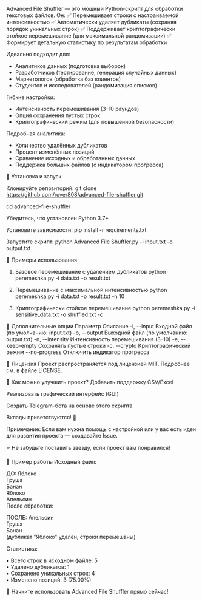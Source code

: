 Advanced File Shuffler — это мощный Python-скрипт для обработки текстовых файлов. Он:
✅ Перемешивает строки с настраиваемой интенсивностью
✅ Автоматически удаляет дубликаты (сохраняя порядок уникальных строк)
✅ Поддерживает криптографически стойкое перемешивание (для максимальной рандомизации)
✅ Формирует детальную статистику по результатам обработки

Идеально подходит для:
- Аналитиков данных (подготовка выборок)
- Разработчиков (тестирование, генерация случайных данных)
- Маркетологов (обработка баз клиентов)
- Студентов и исследователей (рандомизация списков)

Гибкие настройки:
- Интенсивность перемешивания (3–10 раундов)
- Опция сохранения пустых строк
- Криптографический режим (для повышенной безопасности)

Подробная аналитика:
- Количество удалённых дубликатов
- Процент изменённых позиций
- Сравнение исходных и обработанных данных
- Поддержка больших файлов (с индикатором прогресса)

🔹 Установка и запуск

Клонируйте репозиторий:
git clone https://github.com/rover808/advanced-file-shuffler.git

cd advanced-file-shuffler

Убедитесь, что установлен Python 3.7+

Установите зависимости:
pip install -r requirements.txt

Запустите скрипт:
python Advanced File Shuffler.py -i input.txt -o output.txt

🔹 Примеры использования
1. Базовое перемешивание с удалением дубликатов
python peremeshka.py -i data.txt -o result.txt

3. Перемешивание с максимальной интенсивностью
python peremeshka.py -i data.txt -o result.txt -n 10

4. Криптографически стойкое перемешивание
python peremeshka.py -i sensitive_data.txt -o shuffled.txt -c

🔹 Дополнительные опции
Параметр	Описание
-i, --input	Входной файл (по умолчанию: input.txt)
-o, --output	Выходной файл (по умолчанию: output.txt)
-n, --intensity	Интенсивность перемешивания (3–10)
-e, --keep-empty	Сохранять пустые строки
-c, --crypto	Криптографический режим
--no-progress	Отключить индикатор прогресса

🔹 Лицензия
Проект распространяется под лицензией MIT. Подробнее см. в файле LICENSE.

🔹 Как можно улучшить проект?
Добавить поддержку CSV/Excel

Реализовать графический интерфейс (GUI)

Создать Telegram-бота на основе этого скрипта

Вклады приветствуются! 🚀

Примечание: Если вам нужна помощь с настройкой или у вас есть идеи для развития проекта — создавайте Issue.

⭐ Не забудьте поставить звезду, если проект вам понравился!

📌 Пример работы
Исходный файл:

ДО:
Яблоко  
Груша  
Банан  
Яблоко  
Апельсин  
После обработки:

ПОСЛЕ:
Апельсин  
Груша  
Банан  
(дубликат "Яблоко" удалён, строки перемешаны)

Статистика:

▪ Всего строк в исходном файле:        5  
▪ Удалено дубликатов:                  1  
▪ Сохранено уникальных строк:          4  
▪ Изменено позиций:                    3 (75.00%) 

🚀 Начните использовать Advanced File Shuffler прямо сейчас!
